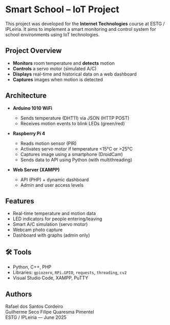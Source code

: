 #  Smart School – IoT Project

This project was developed for the **Internet Technologies** course at ESTG / IPLeiria. It aims to implement a smart monitoring and control system for school environments using IoT technologies.

##  Project Overview

- **Monitors** room temperature and **detects** motion
- **Controls** a servo motor (simulated A/C)
- **Displays** real-time and historical data on a web dashboard
- **Captures** images when motion is detected

##  Architecture

- **Arduino 1010 WiFi**  
  - Sends temperature (DHT11) via JSON (HTTP POST)  
  - Receives motion events to blink LEDs (green/red)

- **Raspberry Pi 4**  
  - Reads motion sensor (PIR)  
  - Activates servo motor if temperature <15°C or >25°C  
  - Captures image using a smartphone (DroidCam)  
  - Sends data to API using Python (with multithreading)

- **Web Server (XAMPP)**  
  - API (PHP) + dynamic dashboard  
  - Admin and user access levels

##  Features

- Real-time temperature and motion data
- LED indicators for people entering/leaving
- Smart A/C simulation (servo motor)
- Webcam photo capture
- Dashboard with graphs (admin only)

## 🛠️ Tools

- Python, C++, PHP  
- Libraries: `gpiozero`, `RPi.GPIO`, `requests`, `threading`, `cv2`  
- Visual Studio Code, XAMPP, PuTTY

##  Authors

Rafael dos Santos Cordeiro  
Guilherme Seco Filipe Quaresma Pimentel  
ESTG / IPLeiria — June 2025
